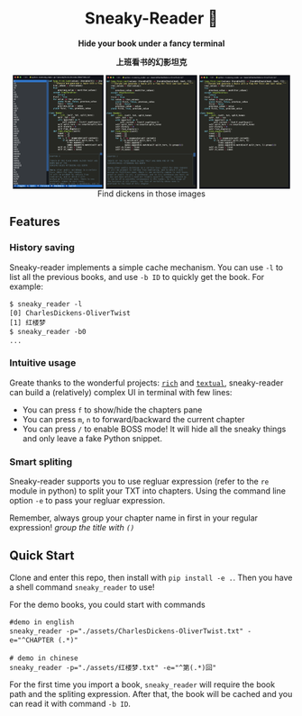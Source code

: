 <div align="center">
  <h1>Sneaky-Reader 🤫</h1>
  <p><strong>Hide your book under a fancy terminal</strong></p>
  <p><strong>上班看书的幻影坦克</strong></p>
</div>


<div align="center">
  <div class="row" align="center">
      <img src="./assets/en-1.png" width="32%" align="center"/>
      <img src="./assets/en-2.png" width="32%" align="center"/>
      <img src="./assets/en-3.png" width="32%" align="center"/>
  </div>
  <a align="center"> Find dickens in those images</a>
</div>




## Features
### History saving

Sneaky-reader implements a simple cache mechanism. You can use `-l` to list all the previous books, and use `-b ID` to quickly get the book. For example:
```shell
$ sneaky_reader -l
[0] CharlesDickens-OliverTwist
[1] 红楼梦
$ sneaky_reader -b0
...
```
### Intuitive usage

Greate thanks to the wonderful projects: [`rich`](https://github.com/Textualize/rich) and [`textual`](https://github.com/Textualize/textual), sneaky-reader can build a (relatively) complex UI in terminal with few lines:

* You can press `f` to show/hide the chapters pane
* You can press `m`, `n` to forward/backward the current chapter
* You can press `/` to enable BOSS mode! It will hide all the sneaky things and only leave a fake Python snippet.

### Smart spliting

Sneaky-reader supports you to use regluar expression (refer to the `re` module in python) to split your TXT into chapters. Using the command line option `-e` to pass your regluar expression. 

Remember, always group your chapter name in first in your regular expression! *group the title with `()`*
## Quick Start

Clone and enter this repo, then install with `pip install -e .`. Then you have a shell command `sneaky_reader` to use!

For the demo books, you could start with commands
```/shell
#demo in english
sneaky_reader -p="./assets/CharlesDickens-OliverTwist.txt" -e="^CHAPTER (.*)"

# demo in chinese
sneaky_reader -p="./assets/红楼梦.txt" -e="^第(.*)回"
```
For the first time you import a book, `sneaky_reader` will require the book path and the spliting expression. After that, the book will be cached and you can read it with command `-b ID`.
